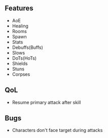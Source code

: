 ## Features

* AoE
* Healing
* Rooms
* Spawn
* Stats
* Debuffs(Buffs)
* Slows
* DoTs(HoTs)
* Shields
* Stuns
* Corpses

## QoL

* Resume primary attack after skill

## Bugs

* Characters don't face target during attacks
